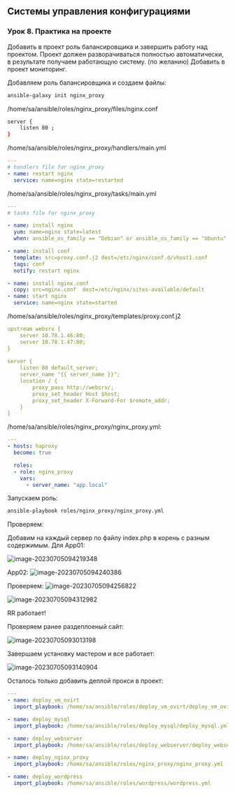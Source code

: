 ## Системы управления конфигурациями

### Урок 8. Практика на проекте

Добавить в проект роль балансировщика и завершить работу над проектом. Проект должен разворачиваться полностью автоматически, в результате получаем работающую систему.
(по желанию) Добавить в проект мониторинг.

Добавляем роль балансировщика и создаем файлы:

```bash
ansible-galaxy init nginx_proxy
```

/home/sa/ansible/roles/nginx_proxy/files/nginx.conf

```bash
server {
    listen 80 ;
}
```

/home/sa/ansible/roles/nginx_proxy/handlers/main.yml

```yaml
---
# handlers file for nginx_proxy
- name: restart nginx
  service: name=nginx state=restarted
```

/home/sa/ansible/roles/nginx_proxy/tasks/main.yml

```yaml
---
# tasks file for nginx_proxy

- name: install nginx
  yum: name=nginx state=latest
  when: ansible_os_family == "Debian" or ansible_os_family == "Ubuntu"

- name: install conf
  template: src=proxy.conf.j2 dest=/etc/nginx/conf.d/vhost1.conf
  tags: conf
  notify: restart nginx

- name: install nginx.conf
  copy: src=nginx.conf  dest=/etc/nginx/sites-available/default
- name: start nginx
  service: name=nginx state=started
```

/home/sa/ansible/roles/nginx_proxy/templates/proxy.conf.j2

```yaml
upstream websrv {
    server 10.78.1.46:80;
    server 10.78.1.47:80;
}
 
server {
    listen 80 default_server;
    server_name "{{ server_name }}";
    location / {
        proxy_pass http://websrv/;
        proxy_set_header Host $host;
        proxy_set_header X-Forward-For $remote_addr;
    }
}

```

/home/sa/ansible/roles/nginx_proxy/nginx_proxy.yml:

```yaml
---
- hosts: haproxy
  become: true

  roles:
  - role: nginx_proxy
    vars:
      - server_name: "app.local"
```

Запускаем роль: 

```bash
ansible-playbook roles/nginx_proxy/nginx_proxy.yml
```

Проверяем: 

Добавим на каждый сервер по файлу index.php в корень с разным содержимым. 
Для App01:

![image-20230705094219348](C:\Users\itete\AppData\Roaming\Typora\typora-user-images\image-20230705094219348.png) 

App02:
![image-20230705094240386](C:\Users\itete\AppData\Roaming\Typora\typora-user-images\image-20230705094240386.png) 

Проверяем: 
![image-20230705094256822](C:\Users\itete\AppData\Roaming\Typora\typora-user-images\image-20230705094256822.png) 

![image-20230705094312982](C:\Users\itete\AppData\Roaming\Typora\typora-user-images\image-20230705094312982.png) 

RR работает! 

Проверяем ранее раздеплоеный сайт: 

![image-20230705093013198](C:\Users\itete\AppData\Roaming\Typora\typora-user-images\image-20230705093013198.png) 

Завершаем установку мастером и все работает: 

![image-20230705093140904](C:\Users\itete\AppData\Roaming\Typora\typora-user-images\image-20230705093140904.png) 



Осталось только добавить деплой прокси в проект: 

```yaml
---
- name: deploy_vm_ovirt
  import_playbook: /home/sa/ansible/roles/deploy_vm_ovirt/deploy_vm_ovirt.yml

- name: deploy_mysql
  import_playbook: /home/sa/ansible/roles/deploy_mysql/deploy_mysql.yml

- name: deploy_webserver
  import_playbook: /home/sa/ansible/roles/deploy_webserver/deploy_webserver.yml

- name: deploy_nginx_proxy
  import_playbook: /home/sa/ansible/roles/nginx_proxy/nginx_proxy.yml

- name: deploy_wordpress
  import_playbook: /home/sa/ansible/roles/wordpress/wordpress.yml
```

